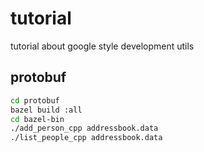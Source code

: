 # tutorial
tutorial about google style development utils

## protobuf
```bash
cd protobuf
bazel build :all
cd bazel-bin
./add_person_cpp addressbook.data
./list_people_cpp addressbook.data
```